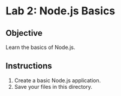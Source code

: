 # Lab 2: Node.js Basics
## Objective
Learn the basics of Node.js.

## Instructions
1. Create a basic Node.js application.
2. Save your files in this directory.